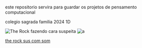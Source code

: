 este repositorio servira para guardar os projetos de pensamento computacional

colegio sagrada familia 2024 1D


![The Rock fazendo cara suspeita](https://media1.tenor.com/m/z_0qn5PgD0sAAAAd/the-rock-look-the-rock-meme.gif)
            ![a](https://media1.tenor.com/m/NpIRDtlpMRAAAAAC/the-rock-rock-meme.gif)

[the rock sus com som](https://www.youtube.com/watch?v=Q86qH8z14Gw)
